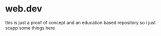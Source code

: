 # web.dev
this is just a proof of concept and an education based repository
so i just scapp some things here
